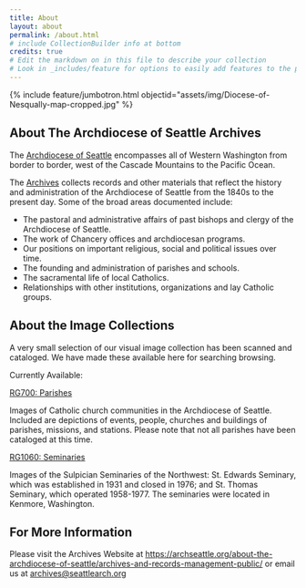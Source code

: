 ```yaml
---
title: About
layout: about
permalink: /about.html
# include CollectionBuilder info at bottom
credits: true
# Edit the markdown on in this file to describe your collection
# Look in _includes/feature for options to easily add features to the page
---
```


{% include feature/jumbotron.html objectid="assets/img/Diocese-of-Nesqually-map-cropped.jpg" %}

## About The Archdiocese of Seattle Archives

The [Archdiocese of Seattle](https://archseattle.org/) encompasses all of Western Washington from border to border, west of the Cascade Mountains to the Pacific Ocean.


The [Archives](https://archseattle.org/about-the-archdiocese-of-seattle/archives-and-records-management-public/) collects records and other materials that reflect the history and administration of the Archdiocese of Seattle from the 1840s to the present day. Some of the broad areas documented include:


* The pastoral and administrative affairs of past bishops and clergy of the Archdiocese of Seattle.
* The work of Chancery offices and archdiocesan programs.
* Our positions on important religious, social and political issues over time.
* The founding and administration of parishes and schools.
* The sacramental life of local Catholics.
* Relationships with other institutions, organizations and lay Catholic groups.


## About the Image Collections

A very small selection of our visual image collection has been scanned and cataloged. We have made these available here for searching browsing.


Currently Available:

[RG700: Parishes](https://seattle-archdiocese-archives.github.io/image-collection/browse.html#Parishes)

Images of Catholic church communities in the Archdiocese of Seattle. Included are depictions of events, people, churches and buildings of parishes, missions, and stations. Please note that not all parishes have been cataloged at this time. 

[RG1060: Seminaries](https://seattle-archdiocese-archives.github.io/image-collection/browse.html#Seminaries)

Images of the Sulpician Seminaries of the Northwest: St. Edwards Seminary, which was established in 1931 and closed in 1976; and St. Thomas Seminary, which operated 1958-1977. The seminaries were located in Kenmore, Washington. 

## For More Information

Please visit the Archives Website at <https://archseattle.org/about-the-archdiocese-of-seattle/archives-and-records-management-public/> or email us at <archives@seattlearch.org>
